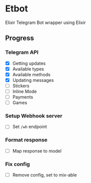 # Etbot

Elixir Telegram Bot wrapper using Elixir

## Progress

### Telegram API

- [X] Getting updates
- [X] Available types
- [X] Available methods
- [X] Updating messages
- [ ] Stickers
- [ ] Inline Mode
- [ ] Payments
- [ ] Games

### Setup Webhook server

- [ ] Set `/wh` endpoint

### Format response

- [ ] Map response to model

### Fix config

- [ ] Remove config, set to mix-able
